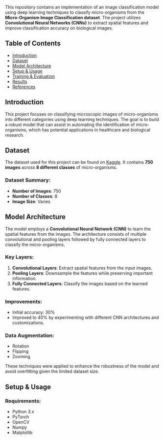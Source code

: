 
This repository contains an implementation of an image classification model using deep learning techniques to classify micro-organisms from the **Micro-Organism Image Classification dataset**. The project utilizes **Convolutional Neural Networks (CNNs)** to extract spatial features and improve classification accuracy on biological images.

## Table of Contents
- [Introduction](#introduction)
- [Dataset](#dataset)
- [Model Architecture](#model-architecture)
- [Setup & Usage](#setup--usage)
- [Training & Evaluation](#training--evaluation)
- [Results](#results)
- [References](#references)

## Introduction

This project focuses on classifying microscopic images of micro-organisms into different categories using deep learning techniques. The goal is to build a robust model that can assist in automating the identification of micro-organisms, which has potential applications in healthcare and biological research.

## Dataset

The dataset used for this project can be found on [Kaggle](https://www.kaggle.com/datasets/mdwaquarazam/microorganism-image-classification). It contains **750 images** across **8 different classes** of micro-organisms.

### Dataset Summary:
- **Number of Images**: 750
- **Number of Classes**: 8
- **Image Size**: Varies

## Model Architecture

The model employs a **Convolutional Neural Network (CNN)** to learn the spatial features from the images. The architecture consists of multiple convolutional and pooling layers followed by fully connected layers to classify the micro-organisms.

### Key Layers:
1. **Convolutional Layers**: Extract spatial features from the input images.
2. **Pooling Layers**: Downsample the features while preserving important information.
3. **Fully Connected Layers**: Classify the images based on the learned features.

### Improvements:
- Initial accuracy: 30%
- Improved to 40% by experimenting with different CNN architectures and customizations.

### Data Augmentation:
- Rotation
- Flipping
- Zooming

These techniques were applied to enhance the robustness of the model and avoid overfitting given the limited dataset size.

## Setup & Usage

### Requirements:
- Python 3.x
- PyTorch
- OpenCV
- Numpy
- Matplotlib


